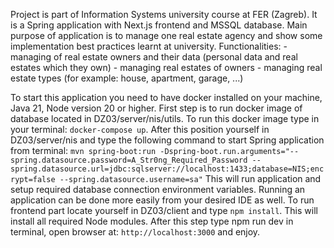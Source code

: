 Project is part of Information Systems university course at FER (Zagreb). It is a Spring application with Next.js frontend and MSSQL database.
Main purpose of application is to manage one real estate agency and show some implementation best practices learnt at university.
Functionalities: - managing of real estate owners and their data (personal data and real estates which they own)
                 - managing real estates of owners
                 - managing real estate types (for example: house, apartment, garage, ...)

To start this application you need to have docker installed on your machine, Java 21, Node version 20 or higher.
First step is to run docker image of database located in DZ03/server/nis/utils. To run this docker image type in your terminal: ```docker-compose up```.
After this position yourself in DZ03/server/nis and type the following command to start Spring application from terminal: ```mvn spring-boot:run -Dspring-boot.run.arguments="--spring.datasource.password=A_Str0ng_Required_Password --spring.datasource.url=jdbc:sqlserver://localhost:1433;database=NIS;encrypt=false --spring.datasource.username=sa"```
This will run application and setup required database connection environment variables. Running an application can be done more easily from your desired IDE as well.
To run frontend part locate yourself in DZ03/client and type ```npm install```. This will install all required Node modules. After this step type npm run dev in terminal, open browser at: ```http://localhost:3000``` and enjoy. 
